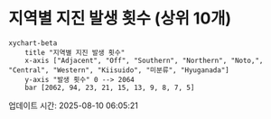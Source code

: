 # 지역별 지진 발생 횟수 (상위 10개)

```mermaid
xychart-beta
    title "지역별 지진 발생 횟수"
    x-axis ["Adjacent", "Off", "Southern", "Northern", "Noto,", "Central", "Western", "Kiisuido", "미분류", "Hyuganada"]
    y-axis "발생 횟수" 0 --> 2064
    bar [2062, 94, 23, 21, 15, 13, 9, 8, 7, 5]
```

업데이트 시간: 2025-08-10 06:05:21
